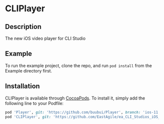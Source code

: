 # CLIPlayer

## Description

The new iOS video player for CLI Studio

## Example

To run the example project, clone the repo, and run `pod install` from the Example directory first.

## Installation

CLIPlayer is available through [CocoaPods](https://cocoapods.org). To install
it, simply add the following line to your Podfile:

```ruby
pod 'Player', git: 'https://github.com/buubui/Player', branch: 'ios-11'
pod 'CLIPlayer', git: 'https://github.com/EastAgile/ea_CLI_Studios_iOS_Player'
```
